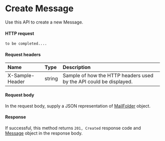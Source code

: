 # Create Message

Use this API to create a new Message.
#### HTTP request
```http
to be completed....
```
#### Request headers
| Name       | Type | Description|
|:---------------|:--------|:----------|
| X-Sample-Header  | string  | Sample of how the HTTP headers used by the API could be displayed.|

#### Request body
In the request body, supply a JSON representation of [MailFolder]('../api/mailfolder.md') object.


#### Response
If successful, this method returns `201, Created` response code and [Message](../resources/message.md) object in the response body.

